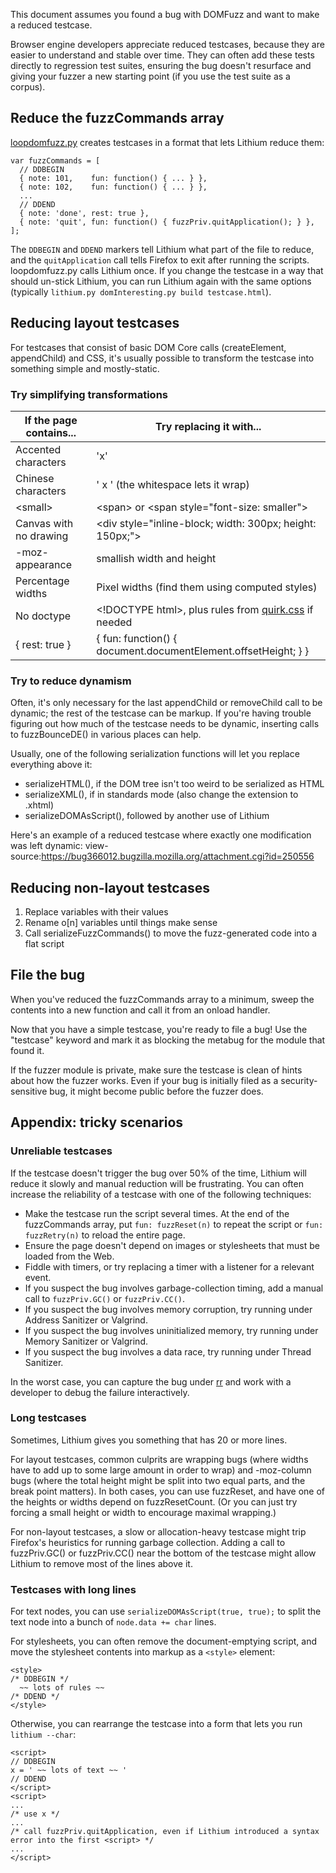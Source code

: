 This document assumes you found a bug with DOMFuzz and want to make a reduced testcase.

Browser engine developers appreciate reduced testcases, because they are easier to understand and stable over time. They can often add these tests directly to regression test suites, ensuring the bug doesn't resurface and giving your fuzzer a new starting point (if you use the test suite as a corpus).


## Reduce the fuzzCommands array

[loopdomfuzz.py](automation/loopdomfuzz.py) creates testcases in a format that lets Lithium reduce them:

```
var fuzzCommands = [
  // DDBEGIN
  { note: 101,    fun: function() { ... } },
  { note: 102,    fun: function() { ... } },
  ...
  // DDEND
  { note: 'done', rest: true },
  { note: 'quit', fun: function() { fuzzPriv.quitApplication(); } },
];
```

The ``DDBEGIN`` and ``DDEND`` markers tell Lithium what part of the file to reduce, and the `quitApplication` call tells Firefox to exit after running the scripts. loopdomfuzz.py calls Lithium once. If you change the testcase in a way that should un-stick Lithium, you can run Lithium again with the same options (typically `lithium.py domInteresting.py build testcase.html`).


## Reducing layout testcases

For testcases that consist of basic DOM Core calls (createElement, appendChild) and CSS, it's usually possible to transform the testcase into something simple and mostly-static.

### Try simplifying transformations

If the page contains...     | Try replacing it with...
-----------------------     | ------------------------
Accented characters         | 'x'
Chinese characters          | ' x ' (the whitespace lets it wrap)
\<small\>                   | \<span\> or \<span style="font-size: smaller"\>
Canvas with no drawing      | \<div style="inline-block; width: 300px; height: 150px;"\>
-moz-appearance             | smallish width and height
Percentage widths           | Pixel widths (find them using computed styles)
No doctype                  | \<!DOCTYPE html\>, plus rules from [quirk.css](https://dxr.mozilla.org/mozilla-central/source/layout/style/quirk.css) if needed
{ rest: true }              | { fun: function() { document.documentElement.offsetHeight; } }

### Try to reduce dynamism

Often, it's only necessary for the last appendChild or removeChild call to be dynamic; the rest of the testcase can be markup. If you're having trouble figuring out how much of the testcase needs to be dynamic, inserting calls to fuzzBounceDE() in various places can help.

Usually, one of the following serialization functions will let you replace everything above it:

* serializeHTML(), if the DOM tree isn't too weird to be serialized as HTML
* serializeXML(), if in standards mode (also change the extension to .xhtml)
* serializeDOMAsScript(), followed by another use of Lithium

Here's an example of a reduced testcase where exactly one modification was left dynamic:
view-source:https://bug366012.bugzilla.mozilla.org/attachment.cgi?id=250556


## Reducing non-layout testcases

1. Replace variables with their values
2. Rename o[n] variables until things make sense
3. Call serializeFuzzCommands() to move the fuzz-generated code into a flat script


## File the bug

When you've reduced the fuzzCommands array to a minimum, sweep the contents into a new function and call it from an onload handler.

Now that you have a simple testcase, you're ready to file a bug!  Use the "testcase" keyword and mark it as blocking the metabug for the module that found it.

If the fuzzer module is private, make sure the testcase is clean of hints about how the fuzzer works. Even if your bug is initially filed as a security-sensitive bug, it might become public before the fuzzer does.


## Appendix: tricky scenarios

### Unreliable testcases

If the testcase doesn't trigger the bug over 50% of the time, Lithium will reduce it slowly and manual reduction will be frustrating. You can often increase the reliability of a testcase with one of the following techniques:

* Make the testcase run the script several times. At the end of the fuzzCommands array, put `fun: fuzzReset(n)` to repeat the script or `fun: fuzzRetry(n)` to reload the entire page.
* Ensure the page doesn't depend on images or stylesheets that must be loaded from the Web.
* Fiddle with timers, or try replacing a timer with a listener for a relevant event.
* If you suspect the bug involves garbage-collection timing, add a manual call to `fuzzPriv.GC()` or `fuzzPriv.CC()`.
* If you suspect the bug involves memory corruption, try running under Address Sanitizer or Valgrind.
* If you suspect the bug involves uninitialized memory, try running under Memory Sanitizer or Valgrind.
* If you suspect the bug involves a data race, try running under Thread Sanitizer.

In the worst case, you can capture the bug under [rr](http://rr-project.org/) and work with a developer to debug the failure interactively.

### Long testcases

Sometimes, Lithium gives you something that has 20 or more lines.

For layout testcases, common culprits are wrapping bugs (where widths have to add up to some large amount in order to wrap) and -moz-column bugs (where the total height might be split into two equal parts, and the break point matters).  In both cases, you can use fuzzReset, and have one of the heights or widths depend on fuzzResetCount.  (Or you can just try forcing a small height or width to encourage maximal wrapping.)

For non-layout testcases, a slow or allocation-heavy testcase might trip Firefox's heuristics for running garbage collection. Adding a call to fuzzPriv.GC() or fuzzPriv.CC() near the bottom of the testcase might allow Lithium to remove most of the lines above it.


### Testcases with long lines

For text nodes, you can use `serializeDOMAsScript(true, true);` to split the text node into a bunch of `node.data += char` lines.

For stylesheets, you can often remove the document-emptying script, and move the stylesheet contents into markup as a `<style>` element:

```
<style>
/* DDBEGIN */
  ~~ lots of rules ~~
/* DDEND */
</style>
```

Otherwise, you can rearrange the testcase into a form that lets you run `lithium --char`:

```
<script>
// DDBEGIN
x = ' ~~ lots of text ~~ '
// DDEND
</script>
<script>
...
/* use x */
...
/* call fuzzPriv.quitApplication, even if Lithium introduced a syntax error into the first <script> */
...
</script>
```
